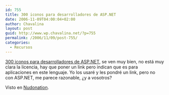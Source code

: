 ```yaml
---
id: 755
title: 300 iconos para desarrolladores de ASP.NET
date: 2006-11-09T04:00:04+02:00
author: Chavalina
layout: post
guid: http://www.wp.chavalina.net/?p=755
permalink: /2006/11/09/post-755/
categories:
  - Recursos
---
```

<a href="http://www.aspneticons.com/" target="_blank">300 iconos para desarrolladores de ASP.NET</a>, se ven muy bien, no est&aacute; muy clara la licencia, hay que poner un link pero indican que es para aplicaciones en este lenguaje. Yo los usar&eacute; y les pondr&eacute; un link, pero no con ASP.NET, me parece razonable, &iquest;y a vosotros?

Visto en <a href="http://www.nudonation.com/archivos/recursos/300_iconos_para_desarrolladores_de_aspnet.html" target="_blank">Nudonation</a>.